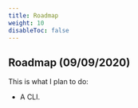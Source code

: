 ```yaml
---
title: Roadmap
weight: 10
disableToc: false
---
```


## Roadmap (09/09/2020)

This is what I plan to do:

- A CLI.
